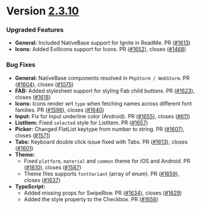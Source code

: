 # Version [2.3.10](https://github.com/GeekyAnts/NativeBase/releases/tag/v2.3.10)


### Upgraded Features

-   **General:** Included NativeBase support for Ignite in ReadMe. PR ([#1613](https://github.com/GeekyAnts/NativeBase/pull/1613))
-   **Icons:** Added EvilIcons support for Icons. PR ([#1652](https://github.com/GeekyAnts/NativeBase/pull/1652)), closes ([#1468](https://github.com/GeekyAnts/NativeBase/issues/1468))



### Bug Fixes

-   **General:** NativeBase components resolved in `PhpStorm / WebStorm`. PR ([#1604](https://github.com/GeekyAnts/NativeBase/pull/1604)), closes ([#1075](https://github.com/GeekyAnts/NativeBase/issues/1075))
-   **FAB:** Added stylesheet support for styling Fab child buttons. PR ([#1623](https://github.com/GeekyAnts/NativeBase/pull/1623)), closes ([#1618](https://github.com/GeekyAnts/NativeBase/issues/1618))
-   **Icons:** Icons render wrt `type` when fetching names across different font families. PR ([#1596](https://github.com/GeekyAnts/NativeBase/pull/1596)), closes ([#1640](https://github.com/GeekyAnts/NativeBase/issues/1640))
-   **Input:** Fix for Input underline color (Android). PR ([#1655](https://github.com/GeekyAnts/NativeBase/pull/1655)), closes ([#611](https://github.com/GeekyAnts/NativeBase/issues/611))
-   **ListItem:** Fixed `selected` style for ListItem. PR ([#1657](https://github.com/GeekyAnts/NativeBase/pull/1657))
-   **Picker:** Changed FlatList keytype from number to string. PR ([#1607](https://github.com/GeekyAnts/NativeBase/pull/1607)), closes ([#1571](https://github.com/GeekyAnts/NativeBase/issues/1571))
-   **Tabs:** Keyboard double click issue fixed with Tabs. PR ([#1613](https://github.com/GeekyAnts/NativeBase/pull/1613)), closes ([#1601](https://github.com/GeekyAnts/NativeBase/issues/1601))
-   **Theme:**
    -   Fixed `platform`, `material` and `common` theme for iOS and Android. PR ([#1610](https://github.com/GeekyAnts/NativeBase/pull/1610)), closes ([#1587](https://github.com/GeekyAnts/NativeBase/issues/1587))
    -   Theme files supports `fontVariant` (array of enum). PR ([#1659](https://github.com/GeekyAnts/NativeBase/pull/1659)), closes ([#1637](https://github.com/GeekyAnts/NativeBase/issues/1637))
-   **TypeScript:**
    -   Added missing props for SwipeRow. PR ([#1634](https://github.com/GeekyAnts/NativeBase/pull/1634)), closes ([#1629](https://github.com/GeekyAnts/NativeBase/issues/1629))
    -   Added the style property to the Checkbox. PR ([#1656](https://github.com/GeekyAnts/NativeBase/pull/1656))

